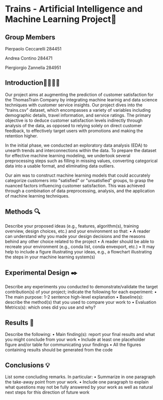 # **Trains - Artificial Intelligence and Machine Learning Project**🚆
## Group Members

Pierpaolo Ceccarelli 284451

Andrea Contino 284471

Piergiorgio Zannella 284951

## Introduction🚅🚝🚆🚂

Our project aims at augmenting the prediction of customer satisfaction for the ThomasTrain Company by integrating machine learinig and data science techniques with customer service insights. Our project dives into the "trains.csv" dataset, which encompasses a variety of variables including demographic details, travel information, and service ratings. The primary objective is to deduce customer satisfaction levels indirectly through analysis of the data, as opposed to relying solely on direct customer feedback, to effectively target users with promotions and making the retention higher.

In the initial phase, we conducted an exploratory data analysis (EDA) to unearth trends and interconnections within the data. To prepare the dataset for effective machine learning modeling, we undertook several preprocessing steps such as filling in missing values, converting categorical data into a usable format, and eliminating data outliers. 

Our aim was to construct machine learning models that could accurately categorize customers into "satisfied" or "unsatisfied" groups, to grasp the nuanced factors influencing customer satisfaction. This was achieved through a combination of data preprocessing, analysis, and the application of machine learning techniques.

## Methods 🔍

Describe your proposed ideas (e.g., features, algorithm(s), 
training overview, design choices, etc.) and your environment so that: 
• A reader can understand why you made your design decisions and the 
reasons behind any other choice related to the project 
• A reader should be able to recreate your environment (e.g., conda list, 
conda envexport, etc.) 
• It may help to include a figure illustrating your ideas, e.g., a flowchart 
illustrating the steps in your machine learning system(s) 


## Experimental Design ✒️

Describe any experiments you conducted to 
demonstrate/validate the target contribution(s) of your project; indicate the 
following for each experiment: 
• The main purpose: 1-2 sentence high-level explanation 
• Baseline(s): describe the method(s) that you used to compare your work 
to 
• Evaluation Metrics(s): which ones did you use and why?


## Results 📑

Describe the following: 
• Main finding(s): report your final results and what you might conclude 
from your work 
• Include at least one placeholder figure and/or table for communicating 
your findings 
• All the figures containing results should be generated from the code


## Conclusions 💡

List some concluding remarks. In particular: 
• Summarize in one paragraph the take-away point from your work. 
• Include one paragraph to explain what questions may not be fully 
answered by your work as well as natural next steps for this direction of 
future work
